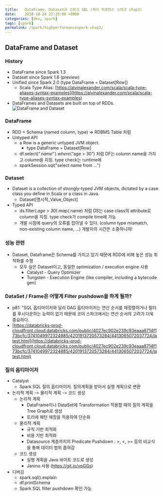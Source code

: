 ```yaml
---
title:   DataFrame, Dataset과 스파크 SQL (하이 퍼포먼스 스파크 chap3)
date:    2018-10-24 23:15:00 +0900
categories: [dev, spark]
tags: [spark]
permalink: /spark/highperformancespark-chap3/
---
```


## DataFrame and Dataset
### History
- DataFrame since Spark 1.3
- Dataset since Spark 1.6 (preview)
- Unified since Spark 2.0 (type DataFrame = Dataset[Row])
  - Scala Type Alias: [https://alvinalexander.com/scala/scala-type-aliases-syntax-examples](https://alvinalexander.com/scala/scala-type-aliases-syntax-examples)
- DataFrames and Datasets are built on top of RDDs.
![DataFrame and Dataset](https://databricks.com/wp-content/uploads/2016/06/Unified-Apache-Spark-2.0-API-1.png)

### DataFrame
- RDD + Schema (named column, type) => RDBMS Table 처럼
- Untyped API
  - a Row is a generic untyped JVM object.
    - type DataFrame = Dataset[Row]
  - df.select($“name”).where($“age > 30”) 처럼 DF는 column name을 가지고 column을 지칭. type check는 runtime에
  - sparkSession.sql("select name from ...")

### Dataset
- Dataset is a collection of strongly-typed JVM objects, dictated by a case class you define in Scala or a class in Java.
  - Dataset[명시적_Value_Object]
- Typed API
  - ds.filter(_.age > 30).map(_.name) 처럼 DS는 case class의 attribute로 column을 지칭. type check가 compile time에 가능
  - 개발 시점에 query의 오류를 잡아낼 수 있다. (column type mismatch, non-existing column name, …) 개발자의 시간은 소중하니까!

### 성능 관련
- Dataset, Dataframe은 Schema를 가지고 있기 때문에 RDD에 비해 높은 성능 최적화를 수행
  - 모두 실은 Dataset이고, 동일한 optimization / execution engine 사용
    - Catalyst - Query Optimizer
    - Tungsten - Execution Engine (like compiler, including a bytecode gen)

### DataSet / Frame은 어떻게 Filter pushdown을 하게 될까?
- p81: "SQL 옵티마이저와 달리 DAG 옵티마이저는 연산 순서를 재정렬하거나 필터를 푸시다운하는 능력이 없기 때문에 코어 스파크에서는 연산 순서의 고려가 더욱 중요하다.
- [https://databricks-prod-cloudfront.cloud.databricks.com/public/4027ec902e239c93eaaa8714f173bcfc/3741049972324885/4201913720573284/4413065072037724/latest.html](https://databricks-prod-cloudfront.cloud.databricks.com/public/4027ec902e239c93eaaa8714f173bcfc/3741049972324885/4201913720573284/4413065072037724/latest.html)

### 질의 옵티마이저
* Catalyst   
    * Spark SQL 질의 옵티마이저. 질의계획을 받아서 실행 계획으로 변환
* 논리적 계획 -> 물리적 계획 -> 코드 생성
    * 논리적 계획 
        * DataFrame이나 DataSet에 Transformation 적용할 때의 질의 계획을 Tree Graph로 생성
        * 트리에 패턴 매칭을 적용하여 단순화
    * 물리적 계획
        * 규칙 기반 최적화
        * 비용 기반 최적화
        * Datasource 계층까지의 Predicate Pushdown : >, <, >= 등의 비교식을 통해 데이터 범위 좁혀감
    * 코드 생성
        * 실행 계획을 Java 바이트 코드로 생성
        * Janino 사용 (https://git.io/vpGGs)
* 디버깅
    * spark.sql().explain
    * df.printSchema
    * Spark SQL filter pushdown 확인 가능
